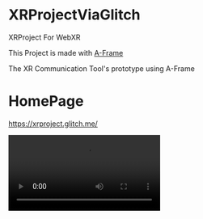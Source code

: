 # XRProjectViaGlitch
XRProject For WebXR

This Project is made with [A-Frame](https://aframe.io/)

The XR Communication Tool's prototype using A-Frame

# HomePage
https://xrproject.glitch.me/

<div>
<video src='https://user-images.githubusercontent.com/14960947/182166165-d9040032-6e69-4542-a721-9ffcabf91ec4.mov' controls autoplay loop></video>
</div>

